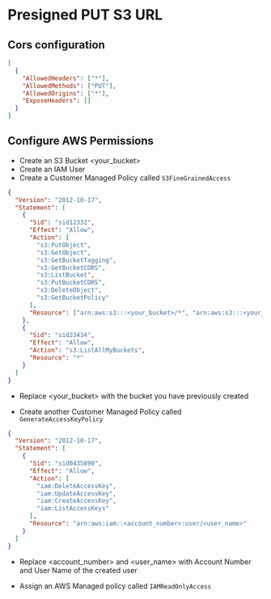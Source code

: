 # Presigned PUT S3 URL

## Cors configuration

```json
[
  {
    "AllowedHeaders": ["*"],
    "AllowedMethods": ["PUT"],
    "AllowedOrigins": ["*"],
    "ExposeHeaders": []
  }
]
```

## Configure AWS Permissions

- Create an S3 Bucket <your_bucket>
- Create an IAM User
- Create a Customer Managed Policy called `S3FineGrainedAccess`

```json
{
  "Version": "2012-10-17",
  "Statement": [
    {
      "Sid": "sid12332",
      "Effect": "Allow",
      "Action": [
        "s3:PutObject",
        "s3:GetObject",
        "s3:GetBucketTagging",
        "s3:GetBucketCORS",
        "s3:ListBucket",
        "s3:PutBucketCORS",
        "s3:DeleteObject",
        "s3:GetBucketPolicy"
      ],
      "Resource": ["arn:aws:s3:::<your_bucket>/*", "arn:aws:s3:::<your_bucket>"]
    },
    {
      "Sid": "sid23434",
      "Effect": "Allow",
      "Action": "s3:ListAllMyBuckets",
      "Resource": "*"
    }
  ]
}
```

- Replace <your_bucket> with the bucket you have previously created

- Create another Customer Managed Policy called `GenerateAccessKeyPolicy`

```json
{
  "Version": "2012-10-17",
  "Statement": [
    {
      "Sid": "sid0435890",
      "Effect": "Allow",
      "Action": [
        "iam:DeleteAccessKey",
        "iam:UpdateAccessKey",
        "iam:CreateAccessKey",
        "iam:ListAccessKeys"
      ],
      "Resource": "arn:aws:iam::<account_number>:user/<user_name>"
    }
  ]
}
```

- Replace <account_number> and <user_name> with Account Number and User Name of the created user

- Assign an AWS Managed policy called `IAMReadOnlyAccess`
